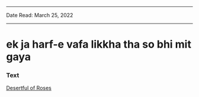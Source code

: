 ***
Date Read: March 25, 2022
***

# ek ja harf-e vafa likkha tha so bhi mit gaya

### Text
[Desertful of Roses](http://www.columbia.edu/itc/mealac/pritchett/00ghalib/143/index_143.html)


